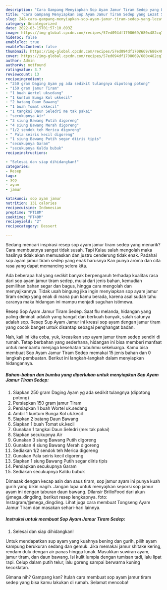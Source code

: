 ```yaml
---
description: "Cara Gampang Menyiapkan Sop Ayam Jamur Tiram Sedep yang Lezat Sekali, Buat Buka Puasa Lezat Sekali"
title: "Cara Gampang Menyiapkan Sop Ayam Jamur Tiram Sedep yang Lezat Sekali, Buat Buka Puasa Lezat Sekali"
slug: 248-cara-gampang-menyiapkan-sop-ayam-jamur-tiram-sedep-yang-lezat-sekali-buat-buka-puasa-lezat-sekali
category: Uncategorized
date: 2022-03-15T01:57:10.893Z
image: https://img-global.cpcdn.com/recipes/57ed094df1708669/680x482cq70/sop-ayam-jamur-tiram-sedep-foto-resep-utama.jpg
hideToc: false
enableToc: true
enableTocContent: false
thumbnail: https://img-global.cpcdn.com/recipes/57ed094df1708669/680x482cq70/sop-ayam-jamur-tiram-sedep-foto-resep-utama.jpg
cover: https://img-global.cpcdn.com/recipes/57ed094df1708669/680x482cq70/sop-ayam-jamur-tiram-sedep-foto-resep-utama.jpg
author: Admin
authorAv: notfound
ratingvalue: 3.7
reviewcount: 13
recipeingredient:
- "250 gram Daging Ayam yg ada sedikit tulangnya dipotong potong"
- "150 gram jamur Tiram"
- "1 buah Wortel uksedang"
- "1 kuntum Bunga Kol ukkecil"
- "2 batang Daun Bawang"
- "1 buah Tomat ukkecil"
- "1 tangkai Daun Seledri me tak pakai"
- "secukupnya Air"
- "3 siung Bawang Putih digoreng"
- "4 siung Bawang Merah digoreng"
- "1/2 sendok teh Merica digoreng"
- " Pala seiris kecil digoreng"
- "1 siung Bawang Putih segar diiris tipis"
- "secukupnya Garam"
- "secukupnya Kaldu bubuk"
recipeinstructions:

- "Selesai dan siap dihidangkan!"
categories:
- Resep
tags:
- sop
- ayam
- jamur

katakunci: sop ayam jamur 
nutrition: 131 calories
recipecuisine: Indonesian
preptime: "PT18M"
cooktime: "PT49M"
recipeyield: "2"
recipecategory: Dessert

---
```



Sedang mencari inspirasi resep sop ayam jamur tiram sedep yang menarik? Cara membuatnya sangat tidak susah. Tapi Kalau salah mengolah maka hasilnya tidak akan memuaskan dan justru cenderung tidak enak. Padahal sop ayam jamur tiram sedep yang enak harusnya Kan punya aroma dan cita rasa yang dapat memancing selera kita.


Ada beberapa hal yang sedikit banyak berpengaruh terhadap kualitas rasa dari sop ayam jamur tiram sedep, mulai dari jenis bahan, kemudian pemilihan bahan segar dan bagus, hingga cara mengolah dan menyajikannya. Tidak usah bingung jika ingin menyiapkan sop ayam jamur tiram sedep yang enak di mana pun kamu berada, karena asal sudah tahu caranya maka hidangan ini mampu menjadi suguhan istimewa.

Resep Sop Ayam Jamur Tiram Sedep. Saat flu melanda, hidangan yang paling diminati adalah yang hangat dan berkuah banyak, salah satunya adalah sop. Resep Sup Ayam Jamur ini kreasi sop ayam dengan jamur tiram yang cocok banget untuk disantap sebagai penghangat badan.


Nah, kali ini kita coba, yuk, kreasikan sop ayam jamur tiram sedep sendiri di rumah. Tetap berbahan yang sederhana, hidangan ini bisa memberi manfaat untuk membantu menjaga kesehatan tubuhmu sekeluarga. Kamu bisa membuat Sop Ayam Jamur Tiram Sedep memakai 15 jenis bahan dan 0 langkah pembuatan. Berikut ini langkah-langkah dalam menyiapkan hidangannya.

<!--inarticleads1-->

##### Bahan-bahan dan bumbu yang diperlukan untuk menyiapkan Sop Ayam Jamur Tiram Sedep:

1. Siapkan 250 gram Daging Ayam yg ada sedikit tulangnya (dipotong potong)
1. Persiapkan 150 gram jamur Tiram
1. Persiapkan 1 buah Wortel uk.sedang
1. Ambil 1 kuntum Bunga Kol uk.kecil
1. Siapkan 2 batang Daun Bawang
1. Siapkan 1 buah Tomat uk.kecil
1. Gunakan 1 tangkai Daun Seledri (me: tak pakai)
1. Siapkan secukupnya Air
1. Gunakan 3 siung Bawang Putih digoreng
1. Gunakan 4 siung Bawang Merah digoreng
1. Sediakan 1/2 sendok teh Merica digoreng
1. Gunakan  Pala seiris kecil digoreng
1. Siapkan 1 siung Bawang Putih segar diiris tipis
1. Persiapkan secukupnya Garam
1. Sediakan secukupnya Kaldu bubuk


Dimasak dengan kecap asin dan saus tiram, sop jamur ayam ini punya kuah gurih yang bikin nagih. Jangan lupa untuk menyajikan seporsi sop jamur ayam ini dengan taburan daun bawang. Dilansir BrilioFood dari akun @mega_dingding, berikut resep lengkapnya. foto: Instagram/@mega_dingding. Lihat juga cara membuat Tongseng Ayam Jamur Tiram dan masakan sehari-hari lainnya. 

<!--inarticleads2-->

##### Instruksi untuk membuat Sop Ayam Jamur Tiram Sedep:


1. Selesai dan siap dihidangkan!

Untuk mendapatkan sup ayam yang kuahnya bening dan gurih, pilih ayam kampung berukuran sedang dan gemuk. Jika memakai jamur shitake kering, rendam dulu dengan air panas hingga lunak. Masukkan suwiran ayam, jamur tiram, dan daun bawang. Isi kulit lumpia dengan tumisan tadi, lalu lipat rapi. Celup dalam putih telur, lalu goreng sampai berwarna kuning kecoklatan. 

Gimana nih? Gampang kan? Itulah cara membuat sop ayam jamur tiram sedep yang bisa kamu lakukan di rumah. Selamat mencoba!
